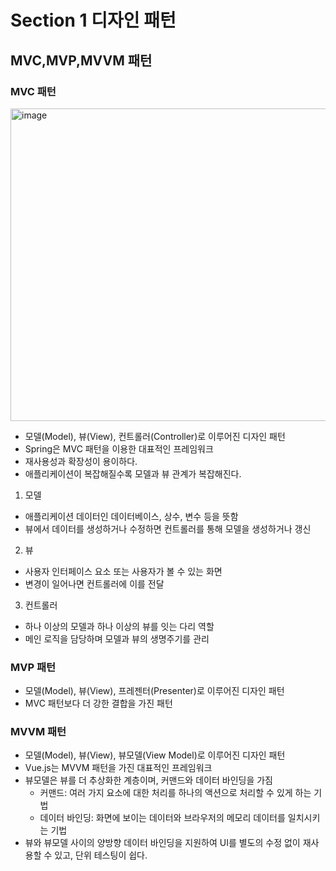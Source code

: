 # Section 1 디자인 패턴

## MVC,MVP,MVVM 패턴

### MVC 패턴
<img width="800" height="500" alt="image" src="https://github.com/user-attachments/assets/3237cc65-d41d-4d61-8349-837bf0bbdd2a" />

- 모델(Model), 뷰(View), 컨트롤러(Controller)로 이루어진 디자인 패턴
- Spring은 MVC 패턴을 이용한 대표적인 프레임워크
- 재사용성과 확장성이 용이하다.
- 애플리케이션이 복잡해질수록 모델과 뷰 관계가 복잡해진다.

1. 모델
- 애플리케이션 데이터인 데이터베이스, 상수, 변수 등을 뜻함
- 뷰에서 데이터를 생성하거나 수정하면 컨트롤러를 통해 모델을 생성하거나 갱신

2. 뷰
- 사용자 인터페이스 요소 또는 사용자가 볼 수 있는 화면
- 변경이 일어나면 컨트롤러에 이를 전달

3. 컨트롤러
- 하나 이상의 모델과 하나 이상의 뷰를 잇는 다리 역할
- 메인 로직을 담당하며 모델과 뷰의 생명주기를 관리

### MVP 패턴
- 모델(Model), 뷰(View), 프레젠터(Presenter)로 이루어진 디자인 패턴
- MVC 패턴보다 더 강한 결합을 가진 패턴

### MVVM 패턴
- 모델(Model), 뷰(View), 뷰모델(View Model)로 이루어진 디자인 패턴
- Vue.js는 MVVM 패턴을 가진 대표적인 프레임워크
- 뷰모델은 뷰를 더 추상화한 계층이며, 커맨드와 데이터 바인딩을 가짐
    - 커맨드: 여러 가지 요소에 대한 처리를 하나의 액션으로 처리할 수 있게 하는 기법
    - 데이터 바인딩: 화면에 보이는 데이터와 브라우저의 메모리 데이터를 일치시키는 기법
- 뷰와 뷰모델 사이의 양방향 데이터 바인딩을 지원하여 UI를 별도의 수정 없이 재사용할 수 있고, 단위 테스팅이 쉽다.
